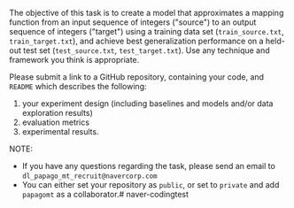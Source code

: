 The objective of this task is to create a model that approximates a mapping function from an input sequence of integers ("source") to an output sequence of integers ("target") using a training data set (`train_source.txt`, `train_target.txt`), and achieve best generalization performance on a held-out test set (`test_source.txt`, `test_target.txt`). Use any technique and framework you think is appropriate. 

Please submit a link to a GitHub repository, containing your code, and `README` which describes the following:

1. your experiment design (including baselines and models and/or data exploration results)
2. evaluation metrics
3. experimental results.

NOTE: 
- If you have any questions regarding the task, please send an email to `dl_papago_mt_recruit@navercorp.com`
- You can either set your repository as `public`, or set to `private` and add `papagomt` as a collaborator.# naver-codingtest
